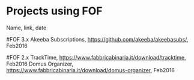 # Projects using FOF
Name, link, date

#FOF 3.x
Akeeba Subscriptions, https://github.com/akeeba/akeebasubs/, Feb2016

#FOF 2.x
TrackTime, https://www.fabbricabinaria.it/download/tracktime, Feb2016
Domus Organizer, https://www.fabbricabinaria.it/download/domus-organizer, Feb2016